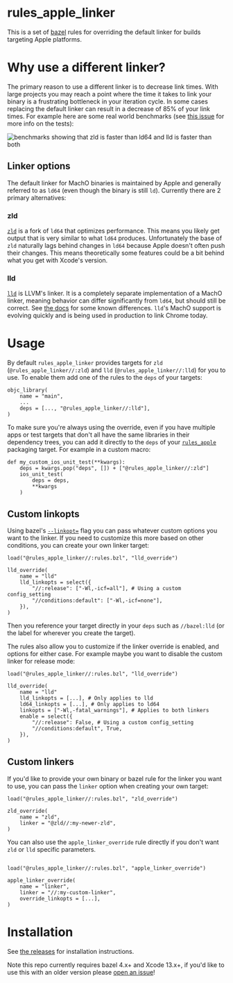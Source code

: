 # rules_apple_linker

This is a set of [bazel][bazel] rules for overriding the default linker
for builds targeting Apple platforms.

# Why use a different linker?

The primary reason to use a different linker is to decrease link times.
With large projects you may reach a point where the time it takes to
link your binary is a frustrating bottleneck in your iteration cycle. In
some cases replacing the default linker can result in a decrease of 85%
of your link times. For example here are some real world benchmarks (see
[this issue][issue] for more info on the tests):

![benchmarks showing that zld is faster than ld64 and lld is faster than both](https://user-images.githubusercontent.com/283886/149881398-33aa618b-392b-44e1-95d4-7258d17a4ab6.png)

## Linker options

The default linker for MachO binaries is maintained by Apple and
generally referred to as `ld64` (even though the binary is still `ld`).
Currently there are 2 primary alternatives:

### zld

[`zld`][zld] is a fork of `ld64` that optimizes performance. This means
you likely get output that is very similar to what `ld64` produces.
Unfortunately the base of `zld` naturally lags behind changes in `ld64`
because Apple doesn't often push their changes. This means theoretically
some features could be a bit behind what you get with Xcode's version.

### lld

[`lld`][lld] is LLVM's linker. It is a completely separate
implementation of a MachO linker, meaning behavior can differ
significantly from `ld64`, but should still be correct. See [the
docs][llddocs] for some known differences. `lld`'s MachO support is
evolving quickly and is being used in production to link Chrome today.

# Usage

By default `rules_apple_linker` provides targets for `zld`
(`@rules_apple_linker//:zld`) and `lld` (`@rules_apple_linker//:lld`)
for you to use. To enable them add one of the rules to the `deps` of
your targets:

```bzl
objc_library(
    name = "main",
    ...
    deps = [..., "@rules_apple_linker//:lld"],
)
```

To make sure you're always using the override, even if you have multiple
apps or test targets that don't all have the same libraries in their
dependency trees, you can add it directly to the `deps` of your
[`rules_apple`][rules_apple] packaging target. For example in a custom
macro:

```bzl
def my_custom_ios_unit_test(**kwargs):
    deps = kwargs.pop("deps", []) + ["@rules_apple_linker//:zld"]
    ios_unit_test(
        deps = deps,
        **kwargs
    )
```

## Custom linkopts

Using bazel's [`--linkopt=`][linkopt] flag you can pass whatever custom
options you want to the linker. If you need to customize this more based
on other conditions, you can create your own linker target:

```bzl
load("@rules_apple_linker//:rules.bzl", "lld_override")

lld_override(
    name = "lld"
    lld_linkopts = select({
        "//:release": ["-Wl,-icf=all"], # Using a custom config_setting
        "//conditions:default": ["-Wl,-icf=none"],
    }),
)
```

Then you reference your target directly in your `deps` such as
`//bazel:lld` (or the label for wherever you create the target).

The rules also allow you to customize if the linker override is enabled,
and options for either case. For example maybe you want to disable the
custom linker for release mode:

```bzl
load("@rules_apple_linker//:rules.bzl", "lld_override")

lld_override(
    name = "lld"
    lld_linkopts = [...], # Only applies to lld
    ld64_linkopts = [...], # Only applies to ld64
    linkopts = ["-Wl,-fatal_warnings"], # Applies to both linkers
    enable = select({
        "//:release": False, # Using a custom config_setting
        "//conditions:default", True,
    }),
)
```

## Custom linkers

If you'd like to provide your own binary or bazel rule for the linker
you want to use, you can pass the `linker` option when creating your own
target:

```bzl
load("@rules_apple_linker//:rules.bzl", "zld_override")

zld_override(
    name = "zld",
    linker = "@zld//:my-newer-zld",
)
```

You can also use the `apple_linker_override` rule directly if
you don't want `zld` or `lld` specific parameters.

```bzl

load("@rules_apple_linker//:rules.bzl", "apple_linker_override")

apple_linker_override(
    name = "linker",
    linker = "//:my-custom-linker",
    override_linkopts = [...],
)
```

# Installation

See [the releases][releases] for installation instructions.

Note this repo currently requires bazel 4.x+ and Xcode 13.x+, if you'd
like to use this with an older version please [open an issue][newissue]!

[bazel]: https://bazel.build
[issue]: https://github.com/keith/rules_apple_linker/issues/1
[linkopt]: https://docs.bazel.build/versions/main/command-line-reference.html#flag--linkopt
[lld]: https://lld.llvm.org/
[llddocs]: https://github.com/llvm/llvm-project/blob/main/lld/docs/MachO/ld64-vs-lld.rst
[newissue]: https://github.com/keith/rules_apple_linker/issues/new
[releases]: https://github.com/keith/rules_apple_linker/releases
[rules_apple]: https://github.com/bazelbuild/rules_apple
[zld]: https://github.com/michaeleisel/zld

